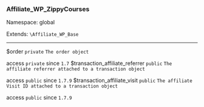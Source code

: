 ### Affiliate_WP_ZippyCourses

Namespace: global

Extends: `\Affiliate_WP_Base`

----


$order
`private` `The order object` 


access
`private` 
since
`1.7` 
$transaction_affiliate_referrer
`public` `The affiliate referrer attached to a transaction object` 


access
`public` 
since
`1.7.9` 
$transaction_affiliate_visit
`public` `The affiliate Visit ID attached to a transaction object` 


access
`public` 
since
`1.7.9` 